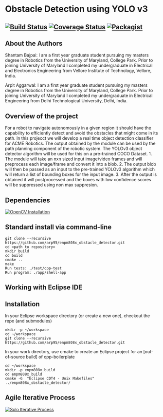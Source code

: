 # Obstacle Detection using YOLO v3

[![Build Status](https://travis-ci.org/arp95/enpm808x_obstacle_detector.svg?branch=master)](https://travis-ci.org/arp95/enpm808x_obstacle_detector)
[![Coverage Status](https://coveralls.io/repos/github/arp95/enpm808x_obstacle_detector/badge.svg?branch=master)](https://coveralls.io/github/arp95/enpm808x_obstacle_detector?branch=master)
[![Packagist](https://img.shields.io/packagist/l/doctrine/orm.svg)](LICENSE.md)
---

## About the Authors

Shantam Bajpai: I am a first year graduate student pursuing my masters degree in Robotics from the University of Maryland, College Park. Prior to joining University of Maryland I completed my undergraduate in Electrical and Electronics Engineering from Vellore Institute of Technology, Vellore, India.

Arpit Aggarwal: I am a first year graduate student pursuing my masters degree in Robotics from the University of Maryland, College Park. Prior to joining University of Maryland I completed my undergraduate in Electrical Engineering from Delhi Technological University, Delhi, India.

## Overview of the project

For a robot to navigate autonomously in a given region it should have the capability to efficiently detect and avoid the obstacles that might come in its path. In this projecct we will develop a real time object detection classifier for ACME Robotics. The output obtained by the module can be used by the path planning component of the robotic system. 
The YOLOv3 object detector algorithm will be used for this on a pre-trained COCO Dataset.
	1. The module will take an nxn sized input image/video frames and will preprocess each image/frame and convert it into a blob.
	2. The output blob will then be passed as an input to the pre-trained YOLOv3 algorithm which will return a list of bounding boxes for the input image.
	3. After the output is obtained it will postprocessed and the boxes with low confidence scores will be suppressed using non max suppresion.

## Dependencies
[![OpenCV Installation](https://img.shields.io/badge/OpenCV4.0.0-Clickhere-brightgreen.svg?style=flat)](https://docs.opencv.org/master/d7/d9f/tutorial_linux_install.html)

## Standard install via command-line
```
git clone --recursive https://github.com/arp95/enpm808x_obstacle_detector.git
cd <path to repository>
mkdir build
cd build
cmake ..
make
Run tests: ./test/cpp-test
Run program: ./app/shell-app
```

## Working with Eclipse IDE ##

## Installation

In your Eclipse workspace directory (or create a new one), checkout the repo (and submodules)
```
mkdir -p ~/workspace
cd ~/workspace
git clone --recursive https://github.com/arp95/enpm808x_obstacle_detector.git

```

In your work directory, use cmake to create an Eclipse project for an [out-of-source build] of cpp-boilerplate

```
cd ~/workspace
mkdir -p enpm808x_build
cd enpm808x_build
cmake -G  "Eclipse CDT4 - Unix Makefiles" ../enpm808x_obstacle_detector/

```
## Agile Iterative Process
[![Solo Iterative Process](https://img.shields.io/badge/AIP-ClickHere-brightgreen.svg?style=flat)](https://docs.google.com/spreadsheets/d/1u8QQ8bs4w7-aTD3opihKKRTvK2XOl-JbmZHEvHiuM_Q/edit?ts=5da0a966#gid=0)
